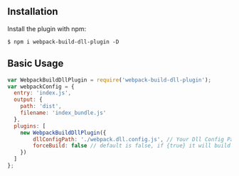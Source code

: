 Installation
------------
Install the plugin with npm:
```shell
$ npm i webpack-build-dll-plugin -D
```
Basic Usage
-----------

```javascript
var WebpackBuildDllPlugin = require('webpack-build-dll-plugin');
var webpackConfig = {
  entry: 'index.js',
  output: {
    path: 'dist',
    filename: 'index_bundle.js'
  },
  plugins: [
    new WebpackBuildDllPlugin({
        dllConfigPath: './webpack.dll.config.js', // Your Dll Config Path, Support Absolute Path
        forceBuild: false // default is false, if {true} it will build DllReference in once upon starting Webpack
    })
  ]
};
```
